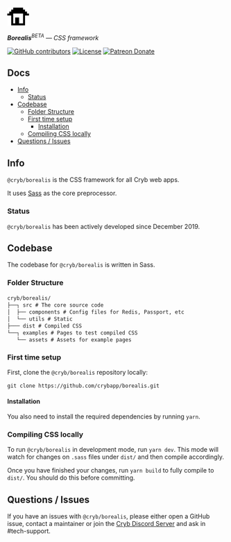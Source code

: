 ![Cryb OSS](.github/cryb.png "Cryb OSS Logo")

_**Borealis**<sup>BETA</sup> — CSS framework_

[![GitHub contributors](https://img.shields.io/github/contributors/crybapp/borealis)](https://github.com/crybapp/borealis/graphs/contributors) [![License](https://img.shields.io/github/license/crybapp/borealis)](https://github.com/crybapp/borealis/blob/master/LICENSE) [![Patreon Donate](https://img.shields.io/badge/donate-Patreon-red.svg)](https://patreon.com/cryb)

## Docs
* [Info](#info)
    * [Status](#status)
* [Codebase](#codebase)
    * [Folder Structure](#folder-structure)
    * [First time setup](#first-time-setup)
        * [Installation](#installation)
    * [Compiling CSS locally](#compiling-css-locally)
* [Questions / Issues](#questions--issues)

## Info
`@cryb/borealis` is the CSS framework for all Cryb web apps.

It uses [Sass](https://sass-lang.com/) as the core preprocessor.

### Status
`@cryb/borealis` has been actively developed since December 2019.

## Codebase
The codebase for `@cryb/borealis` is written in Sass.

### Folder Structure
```
cryb/borealis/
├──┐ src # The core source code
│  ├── components # Config files for Redis, Passport, etc
│  └── utils # Static 
├─── dist # Compiled CSS
└──┐ examples # Pages to test compiled CSS
   └── assets # Assets for example pages
```

### First time setup
First, clone the `@cryb/borealis` repository locally:

```
git clone https://github.com/crybapp/borealis.git
```

#### Installation
You also need to install the required dependencies by running `yarn`.

### Compiling CSS locally
To run `@cryb/borealis` in development mode, run `yarn dev`. This mode will watch for changes on `.sass` files under `dist/` and then compile accordingly.

Once you have finished your changes, run `yarn build` to fully compile to `dist/`. You should do this before committing.

## Questions / Issues

If you have an issues with `@cryb/borealis`, please either open a GitHub issue, contact a maintainer or join the [Cryb Discord Server](https://discord.gg/ShTATH4) and ask in #tech-support.
